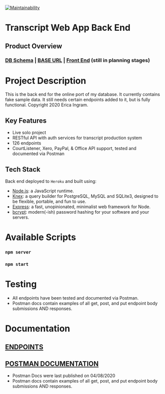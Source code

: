 [![Maintainability](https://api.codeclimate.com/v1/badges/c1474fe518ccb398d184/maintainability)](https://codeclimate.com/github/evoingram/webapp-backend/maintainability)

# Transcript Web App Back End

## Product Overview

### [DB Schema](https://dbdesigner.page.link/gbEtfTr1XjgwDa2C7)   |   [BASE URL](https://transcript-webapp.herokuapp.com/api)   |   [Front End](https://github.com/evoingram/webapp-frontend/) (still in planning stages)   

# Project Description

This is the back end for the online port of my database.  It currently contains fake sample data.  It still needs certain endpoints added to it, but is fully functional.  Copyright 2020 Erica Ingram.

## Key Features

- Live solo project
- RESTful API with auth services for transcript production system
- 126 endpoints
- CourtListener, Xero, PayPal, & Office API support, tested and documented via Postman

## Tech Stack

Back end deployed to `Heroku` and built using:

- [Node.js](https://github.com/nodejs/node):  a JavaScript runtime.
- [Knex](https://github.com/knex/knex):  a query builder for PostgreSQL, MySQL and SQLite3, designed to be flexible, portable, and fun to use.
- [Express](https://github.com/expressjs/express):  a fast, unopinionated, minimalist web framework for Node.
- [bcrypt](https://github.com/pyca/bcrypt/):  modern(-ish) password hashing for your software and your servers.

# Available Scripts 

### `npm server`
### `npm start`
   
# Testing

- All endpoints have been tested and documented via Postman.
- Postman docs contain examples of all get, post, and put endpoint body submissions AND responses.

# Documentation

## [ENDPOINTS](https://github.com/evoingram/webapp-backend/blob/master/docs/endpoints.md)
## [POSTMAN DOCUMENTATION](https://documenter.getpostman.com/view/6401823/SzRxWAvu?version=latest)

- Postman Docs were last published on 04/08/2020
- Postman docs contain examples of all get, post, and put endpoint body submissions AND responses.
